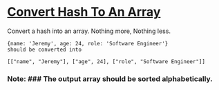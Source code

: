 # [Convert Hash To An Array](https://www.codewars.com/kata/59557b2a6e595316ab000046) #

Convert a hash into an array. Nothing more, Nothing less.

    {name: 'Jeremy', age: 24, role: 'Software Engineer'}
    should be converted into

    [["name", "Jeremy"], ["age", 24], ["role", "Software Engineer"]]

### Note: ### The output array should be sorted alphabetically.
